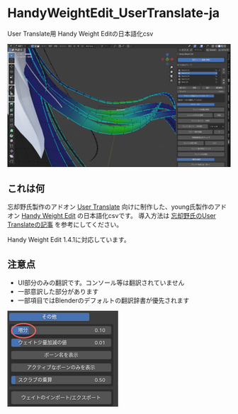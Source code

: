 # HandyWeightEdit_UserTranslate-ja
User Translate用 Handy Weight Editの日本語化csv

![HandyWeightEdit_UserTranslate-ja](main1.png)

## これは何
忘却野氏製作のアドオン [User Translate](https://bookyakuno.gumroad.com/l/user-translate) 向けに制作した、young氏製作のアドオン [Handy Weight Edit](https://blendermarket.com/products/handy-weight-edit) の日本語化csvです。
導入方法は [忘却野氏のUser Translateの記事](https://bookyakuno.com/user-translate/) を参考にしてください。

Handy Weight Edit 1.4.1に対応しています。

## 注意点
- UI部分のみの翻訳です。コンソール等は翻訳されていません
- 一部意訳した部分があります
- 一部項目ではBlenderのデフォルトの翻訳辞書が優先されます

![デフォルトの翻訳辞書が優先されます（赤丸部分）](notice1.png)
